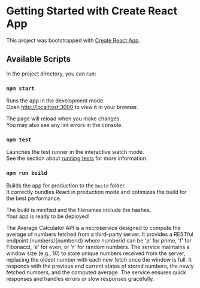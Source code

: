 # Getting Started with Create React App

This project was bootstrapped with [Create React App](https://github.com/facebook/create-react-app).

## Available Scripts

In the project directory, you can run:

### `npm start`

Runs the app in the development mode.\
Open [http://localhost:3000](http://localhost:3000) to view it in your browser.

The page will reload when you make changes.\
You may also see any lint errors in the console.

### `npm test`

Launches the test runner in the interactive watch mode.\
See the section about [running tests](https://facebook.github.io/create-react-app/docs/running-tests) for more information.

### `npm run build`

Builds the app for production to the `build` folder.\
It correctly bundles React in production mode and optimizes the build for the best performance.

The build is minified and the filenames include the hashes.\
Your app is ready to be deployed!

The Average Calculator API is a microservice designed to compute the average of numbers fetched from a third-party server. It provides a RESTful endpoint /numbers/{numberid} where numberid can be 'p' for prime, 'f' for Fibonacci, 'e' for even, or 'r' for random numbers. The service maintains a window size (e.g., 10) to store unique numbers received from the server, replacing the oldest number with each new fetch once the window is full. It responds with the previous and current states of stored numbers, the newly fetched numbers, and the computed average. The service ensures quick responses and handles errors or slow responses gracefully.
